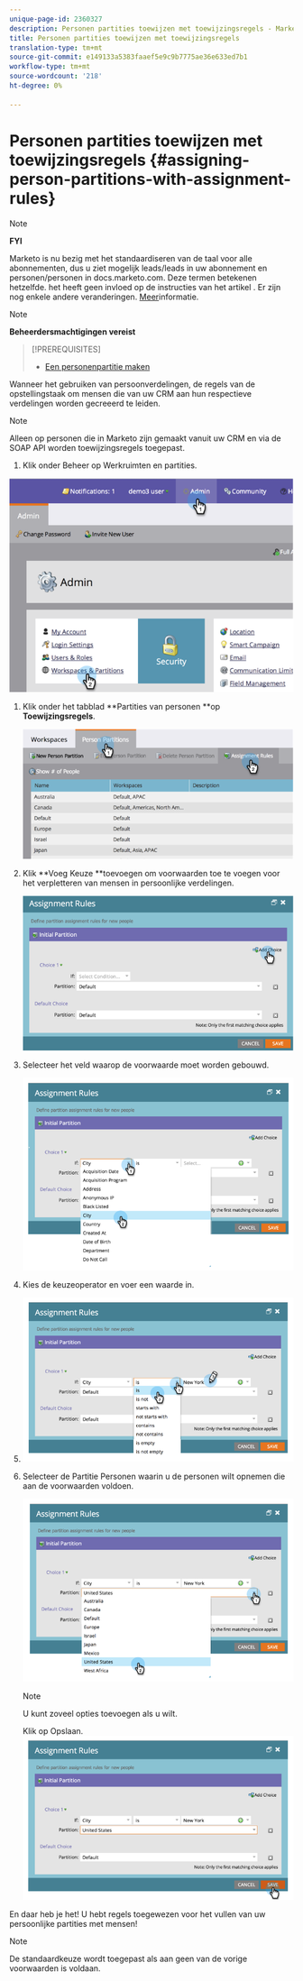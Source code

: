 ```yaml
---
unique-page-id: 2360327
description: Personen partities toewijzen met toewijzingsregels - Marketo Docs - Productdocumentatie
title: Personen partities toewijzen met toewijzingsregels
translation-type: tm+mt
source-git-commit: e149133a5383faaef5e9c9b7775ae36e633ed7b1
workflow-type: tm+mt
source-wordcount: '218'
ht-degree: 0%

---
```



# Personen partities toewijzen met toewijzingsregels {#assigning-person-partitions-with-assignment-rules}

>[!NOTE]
>
>**FYI**
>
>Marketo is nu bezig met het standaardiseren van de taal voor alle abonnementen, dus u ziet mogelijk leads/leads in uw abonnement en personen/personen in docs.marketo.com. Deze termen betekenen hetzelfde. het heeft geen invloed op de instructies van het artikel . Er zijn nog enkele andere veranderingen. [Meer](http://docs.marketo.com/display/DOCS/Updates+to+Marketo+Terminology)informatie.

>[!NOTE]
>
>**Beheerdersmachtigingen vereist**

>[!PREREQUISITES]
>
>* [Een personenpartitie maken](create-a-person-partition.md)

>



Wanneer het gebruiken van persoonverdelingen, de regels van de opstellingstaak om mensen die van uw CRM aan hun respectieve verdelingen worden gecreeerd te leiden.

>[!NOTE]
>
>Alleen op personen die in Marketo zijn gemaakt vanuit uw CRM en via de SOAP API worden toewijzingsregels toegepast.

1. Klik onder Beheer op Werkruimten en partities.

![](assets/image2014-9-17-10-3a32-3a55.png)

1. Klik onder het tabblad **Partities van personen **op **Toewijzingsregels**.

   ![](assets/two-6.png)

1. Klik **Voeg Keuze **toevoegen om voorwaarden toe te voegen voor het verpletteren van mensen in persoonlijke verdelingen.

   ![](assets/three-6.png)

1. Selecteer het veld waarop de voorwaarde moet worden gebouwd.

   ![](assets/four-5.png)

1. Kies de keuzeoperator en voer een waarde in.
1. ![](assets/five-1.png)

1. Selecteer de Partitie Personen waarin u de personen wilt opnemen die aan de voorwaarden voldoen.

   ![](assets/six-1.png)

   >[!NOTE]
   >
   >
   >U kunt zoveel opties toevoegen als u wilt.

   Klik op Opslaan.
   ![](assets/seven.png)

En daar heb je het! U hebt regels toegewezen voor het vullen van uw persoonlijke partities met mensen!

>[!NOTE]
>
>De standaardkeuze wordt toegepast als aan geen van de vorige voorwaarden is voldaan.

